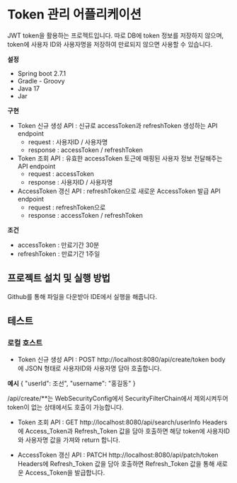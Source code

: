 # Token 관리 어플리케이션
JWT token을 활용하는 프로젝트입니다.
따로 DB에 token 정보를 저장하지 않으며, token에 사용자 ID와 사용자명을 저장하여 만료되지 않으면 사용할 수 있습니다.

**설정**
- Spring boot 2.7.1
- Gradle - Groovy
- Java 17
- Jar

**구현**
- Token 신규 생성 API : 신규로 accessToken과 refreshToken 생성하는 API endpoint
    - request : 사용자ID / 사용자명
    - response : accessToken / refreshToken
- Token 조회 API : 유효한 accessToken 토근에 매핑된 사용자 정보 전달해주는 API endpoint
    - request : accessToken
    - response : 사용자ID / 사용자명
- AccessToken 갱신 API : refreshToken으로 새로운 AccessToken 발급 API endpoint
    - request : refreshToken으로
    - response : accessToken / refreshToken

**조건**
- accessToken : 만료기간 30분
- refreshToken : 만료기간 1주일

## 프로젝트 설치 및 실행 방법
Github를 통해 파일을 다운받아 IDE에서 실행을 해줍니다.

## 테스트
### 로컬 호스트
- Token 신규 생성 API : POST http://localhost:8080/api/create/token
body에 JSON 형태로 사용자ID와 사용자명 담아 호출합니다.

**예시**
{
    "userId": 조선",
    "username": "홍길동"
}

/api/create/**는 WebSecurityConfig에서 SecurityFilterChain에서 제외시켜두어 token이 없는 상태에서도  호출이 가능합니다.

- Token 조회 API : GET http://localhost:8080/api/search/userInfo
Headers에 Access_Token과 Refresh_Token 값을 담아 호출하면 해당 token에 사용자ID와 사용자명 값을 가져와 return 합니다.

- AccessToken 갱신 API : PATCH http://localhost:8080/api/patch/token
Headers에 Refresh_Token 값을 담아 호출하면 Refresh_Token 값을 통해 새로운 Access_Token을 발급합니다.
